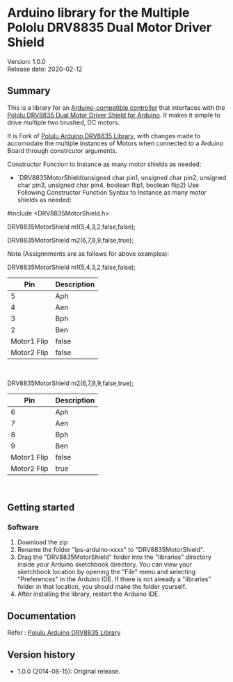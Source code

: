 # Arduino library for the Multiple Pololu DRV8835 Dual Motor Driver Shield

Version: 1.0.0 <br>
Release date: 2020-02-12 <br>

## Summary

This is a library for an
[Arduino-compatible controller](https://www.pololu.com/arduino) that
interfaces with the
[Pololu DRV8835 Dual Motor Driver Shield for Arduino](https://www.pololu.com/catalog/product/2511).
It makes it simple to drive multiple two brushed, DC motors.

It is Fork of [Polulu Arduino DRV8835 Library](https://github.com/pololu/drv8835-motor-shield/), with changes made to accomodate the multiple instances of Motors when connected to a Arduino Board through constrcutor arguments. 

Constructor Function to Instance as many motor shields as needed:

- `DRV8835MotorShield(unsigned char pin1, unsigned char pin2, unsigned char pin3, unsigned char pin4, boolean flip1, boolean flip2)
Use Following Constructor Function Syntax to Instance as many motor shields as needed:

#include <DRV8835MotorShield.h> <br>

DRV8835MotorShield m1(5,4,3,2,false,false); <br>

DRV8835MotorShield m2(6,7,8,9,false,true);<br>

Note (Assignnments are as follows for above examples): <br>

DRV8835MotorShield m1(5,4,3,2,false,false);<br>

| Pin| Description |
| --- | --- |
| 5 | Aph |
| 4 | Aen |
| 3 | Bph |
| 2 | Ben |
| Motor1 Flip | false |
| Motor2 Flip | false |

<br>

DRV8835MotorShield m2(6,7,8,9,false,true);<br>

| Pin| Description |
| --- | --- |
| 6 | Aph |
| 7 | Aen |
| 8 | Bph |
| 9 | Ben |
| Motor1 Flip | false |
| Motor2 Flip | true |

<br>

## Getting started


### Software

1. Download the zip
2. Rename the folder "lps-arduino-xxxx" to "DRV8835MotorShield".
3. Drag the "DRV8835MotorShield" folder into the "libraries" directory inside your
   Arduino sketchbook directory. You can view your sketchbook location by
   opening the "File" menu and selecting "Preferences" in the Arduino IDE. If
   there is not already a "libraries" folder in that location, you should make
   the folder yourself.
4. After installing the library, restart the Arduino IDE.


## Documentation

Refer :  [Polulu Arduino DRV8835 Library](https://github.com/pololu/drv8835-motor-shield/)

## Version history
* 1.0.0 (2014-08-15): Original release.
